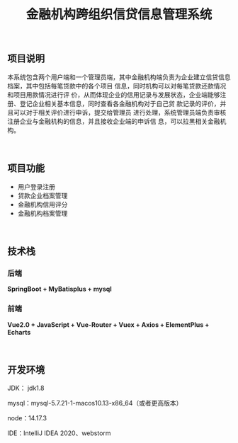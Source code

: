  

<h1 align="center">金融机构跨组织信贷信息管理系统</h1>

<br/>

 

## 项目说明

本系统包含两个用户端和一个管理员端，其中金融机构端负责为企业建立信贷信息档案，其中包括每笔贷款中的各个项目
信息，同时机构可以对每笔贷款还款情况和项目用款情况进行评
价，从而体现企业的信用记录与发展状态，企业端能够注册、登记企业相关基本信息，同时查看各金融机构对于自己贷
款记录的评价，并且可以对于相关评价进行申诉，提交给管理员
进行处理，系统管理员端负责审核注册企业与金融机构的信息，并且接收企业端的申诉信
息，可以拉黑相关金融机构。

<br/>

 

## 项目功能

- 用户登录注册
- 贷款企业档案管理
- 金融机构信用评分
- 金融机构档案管理
 

<br/>

## 技术栈

### 后端

**SpringBoot + MyBatisplus + mysql**

### 前端

**Vue2.0 + JavaScript + Vue-Router + Vuex + Axios + ElementPlus + Echarts**

<br/>

## 开发环境

JDK： jdk1.8

mysql：mysql-5.7.21-1-macos10.13-x86_64（或者更高版本）

node：14.17.3

IDE：IntelliJ IDEA 2020、webstorm


<br/>

 
